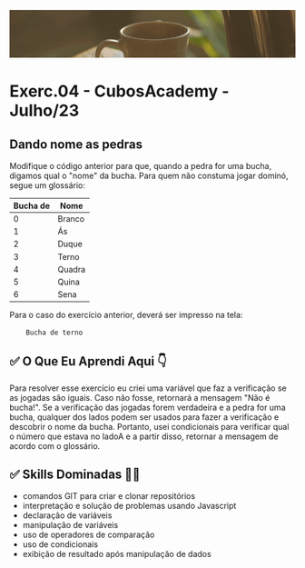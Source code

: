 ![](./../capa_readme_luelencavalheiro.gif)

# Exerc.04 - CubosAcademy - Julho/23

## Dando nome as pedras

Modifique o código anterior para que, quando a pedra for uma bucha, digamos qual o "nome" da bucha. Para quem não constuma jogar dominó, segue um glossário:

| Bucha de | Nome   |
| -------- | ------ |
| 0        | Branco |
| 1        | Ás     |
| 2        | Duque  |
| 3        | Terno  |
| 4        | Quadra |
| 5        | Quina  |
| 6        | Sena   |

Para o caso do exercício anterior, deverá ser impresso na tela:

```
    Bucha de terno
```

## ✅ O Que Eu Aprendi Aqui 👇

Para resolver esse exercício eu criei uma variável que faz a verificação se as jogadas são iguais. Caso não fosse, retornará a mensagem "Não é bucha!". Se a verificação das jogadas forem verdadeira e a pedra for uma bucha, qualquer dos lados podem ser usados para fazer a verificação e descobrir o nome da bucha. Portanto, usei condicionais para verificar qual o número que estava no ladoA e a partir disso, retornar a mensagem de acordo com o glossário. 

## ✅ Skills Dominadas 👩‍💻

- comandos GIT para criar e clonar repositórios
- interpretação e solução de problemas usando Javascript
- declaração de variáveis
- manipulação de variáveis
- uso de operadores de comparação
- uso de condicionais
- exibição de resultado após manipulação de dados